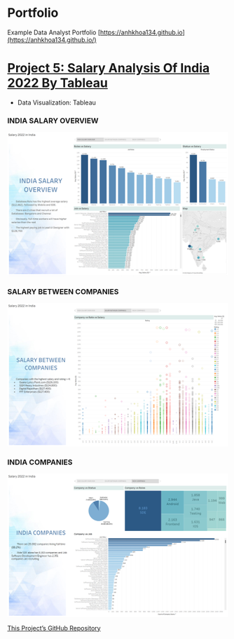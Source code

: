 # Portfolio
Example Data Analyst Portfolio
[https://anhkhoa134.github.io](https://anhkhoa134.github.io/)
# [Project 5: Salary Analysis Of India 2022 By Tableau](https://github.com/anhkhoa134/portfolio/tree/main/Project_5)

* Data Visualization: Tableau

### INDIA SALARY OVERVIEW
![](https://raw.githubusercontent.com/anhkhoa134/portfolio/main/Project_4/images/2022-08-14_074424.png)

### SALARY BETWEEN COMPANIES
![](https://raw.githubusercontent.com/anhkhoa134/portfolio/main/Project_4/images/2022-08-14_074534.png)

### INDIA COMPANIES
![](https://raw.githubusercontent.com/anhkhoa134/portfolio/main/Project_4/images/2022-08-14_074550.png)

[This Project’s GitHub Repository](https://github.com/anhkhoa134/portfolio/tree/main/Project_4)
